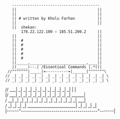        ---------------------------------------
       ||                                    ||
       ||                                    ||
       || # written by Kholu Farhan          ||
       ||                                    ||
       ||  shekan:
           178.22.122.100 – 185.51.200.2     ||                                     
       ||                                    ||
       ||  #                                 ||
       ||  #                                 ||
       ||  #                                 ||
       ||  #                                 ||
       ||  #                                 ||
       ||_____,_________________________,____||
       |)_____)--.| /Essentioal Commands |.*((|
     //"""""""|_____|=----------=|______|"""""""\
    // _| _| _| _| _| _| _| _| _| _| _| _| _| _| \
    // _| _| _| _| _| _| _| _| _| _| _| _| _| _| \
   // ___| _| _| _| _| _| _| _| _| _| _| _|  |  | \
  |/ ___| _| _| _| _| _| _| _| _| _| _| _| ______| \
  / __| _| _| _| _| _| _| _| _| _| _| _| _| _| ___| \
 / _| _| _| _| ________________________| _| _| _| _| \
|------"--------------------------------------"-------|

